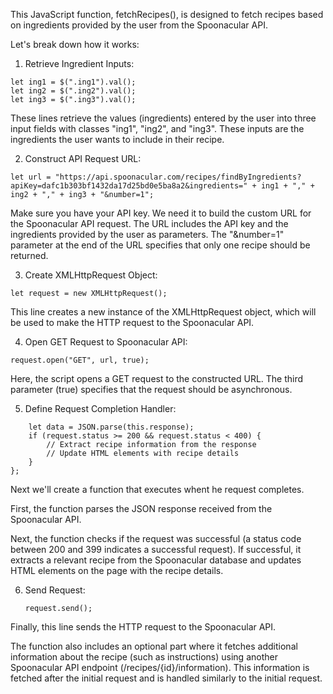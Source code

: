 This JavaScript function, fetchRecipes(), is designed to fetch recipes based on ingredients provided by the user from the Spoonacular API. 

Let's break down how it works:

1. Retrieve Ingredient Inputs:


```
let ing1 = $(".ing1").val();
let ing2 = $(".ing2").val();
let ing3 = $(".ing3").val();
```

These lines retrieve the values (ingredients) entered by the user into three input fields with classes "ing1", "ing2", and "ing3". These inputs are the ingredients the user wants to include in their recipe.

2. Construct API Request URL:



```let url = "https://api.spoonacular.com/recipes/findByIngredients?apiKey=dafc1b303bf1432da17d25bd0e5ba8a2&ingredients=" + ing1 + "," + ing2 + "," + ing3 + "&number=1";```

Make sure you have your API key. We need it to build the custom URL for the Spoonacular API request. The URL includes the API key and the ingredients provided by the user as parameters. The "&number=1" parameter at the end of the URL specifies that only one recipe should be returned.

3. Create XMLHttpRequest Object:

```let request = new XMLHttpRequest();```

This line creates a new instance of the XMLHttpRequest object, which will be used to make the HTTP request to the Spoonacular API.

4. Open GET Request to Spoonacular API:

```request.open("GET", url, true);```

Here, the script opens a GET request to the constructed URL. The third parameter (true) specifies that the request should be asynchronous.

5. Define Request Completion Handler:

```request.onload = function() {
    let data = JSON.parse(this.response);
    if (request.status >= 200 && request.status < 400) {
        // Extract recipe information from the response
        // Update HTML elements with recipe details
    }
}; 
```

Next we'll create a function that executes whent he request completes.

First, the function parses the JSON response received from the Spoonacular API. 

Next, the function checks if the request was successful (a status code between 200 and 399 indicates a successful request). If successful, it extracts a relevant recipe from the Spoonacular database and updates HTML elements on the page with the recipe details.

6. Send Request:


    ```
   request.send();
   ```

Finally, this line sends the HTTP request to the Spoonacular API.

The function also includes an optional part where it fetches additional information about the recipe (such as instructions) using another Spoonacular API endpoint (/recipes/{id}/information). This information is fetched after the initial request and is handled similarly to the initial request.